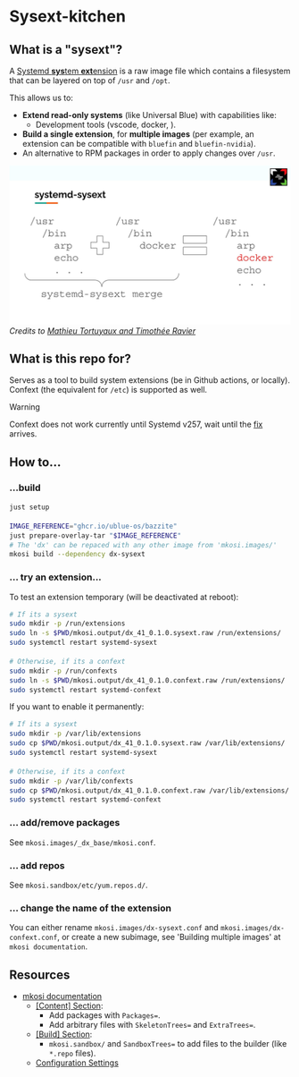 # Sysext-kitchen

## What is a "sysext"?

A [Systemd **sys**tem **ext**ension][sysext] is a raw image file which contains a
filesystem that can be layered on top of `/usr` and `/opt`.

This allows us to:

- **Extend read-only systems** (like Universal Blue) with capabilities like:
  - Development tools (vscode, docker, ).
- **Build a single extension**, for **multiple images** (per example, an extension can be compatible with `bluefin` and `bluefin-nvidia`).
- An alternative to RPM packages in order to apply changes over `/usr`.

![Visual guide](docs/img/graph-example.jpg)
_Credits to [Mathieu Tortuyaux and Timothée Ravier][allsysgo]_

## What is this repo for?

Serves as a tool to build system extensions (be in Github actions, or locally).
Confext (the equivalent for `/etc`) is supported as well.

> [!WARNING]
> Confext does not work currently until Systemd v257, wait until the [fix][selinuxfix] arrives.

## How to...

### ...build

```sh
just setup

IMAGE_REFERENCE="ghcr.io/ublue-os/bazzite"
just prepare-overlay-tar "$IMAGE_REFERENCE"
# The 'dx' can be repaced with any other image from 'mkosi.images/'
mkosi build --dependency dx-sysext
```

### ... try an extension...

To test an extension temporary (will be deactivated at reboot):

```sh
# If its a sysext
sudo mkdir -p /run/extensions
sudo ln -s $PWD/mkosi.output/dx_41_0.1.0.sysext.raw /run/extensions/
sudo systemctl restart systemd-sysext

# Otherwise, if its a confext
sudo mkdir -p /run/confexts
sudo ln -s $PWD/mkosi.output/dx_41_0.1.0.confext.raw /run/extensions/
sudo systemctl restart systemd-confext
```

If you want to enable it permanently:

```sh
# If its a sysext
sudo mkdir -p /var/lib/extensions
sudo cp $PWD/mkosi.output/dx_41_0.1.0.sysext.raw /var/lib/extensions/
sudo systemctl restart systemd-sysext

# Otherwise, if its a confext
sudo mkdir -p /var/lib/confexts
sudo cp $PWD/mkosi.output/dx_41_0.1.0.confext.raw /var/lib/extensions/
sudo systemctl restart systemd-confext
```

### ... add/remove packages

See `mkosi.images/_dx_base/mkosi.conf`.

### ... add repos

See `mkosi.sandbox/etc/yum.repos.d/`.

### ... change the name of the extension

You can either rename `mkosi.images/dx-sysext.conf` and `mkosi.images/dx-confext.conf`,
or create a new subimage, see 'Building multiple images' at `mkosi documentation`.

## Resources

- [mkosi documentation][mkosi_doc]
  - [\[Content\] Section][mkosi_doc_content]:
    - Add packages with `Packages=`.
    - Add arbitrary files with `SkeletonTrees=` and `ExtraTrees=`.
  - [\[Build\] Section][mkosi_doc_build]:
    - `mkosi.sandbox/` and `SandboxTrees=` to add files to the builder (like `*.repo` files).
  - [Configuration Settings][mkosi_doc_configparse]

[sysext]: https://www.freedesktop.org/software/systemd/man/latest/systemd-sysext.html
[allsysgo]: https://youtu.be/xxNOHc4zY8c?si=l1as5dQwm5drln7j&t=284
[selinuxfix]: https://github.com/systemd/systemd/commit/bbec1c87d3bf8d14eeb1ee3b4df973a53cca2e58
[mkosi_doc]: https://github.com/systemd/mkosi/blob/main/mkosi/resources/man/mkosi.1.md
[mkosi_doc_content]: https://github.com/systemd/mkosi/blob/main/mkosi/resources/man/mkosi.1.md#content-section
[mkosi_doc_build]: https://github.com/systemd/mkosi/blob/main/mkosi/resources/man/mkosi.1.md#build-section
[mkosi_doc_configparse]: https://github.com/systemd/mkosi/blob/main/mkosi/resources/man/mkosi.1.md#configuration-settings
